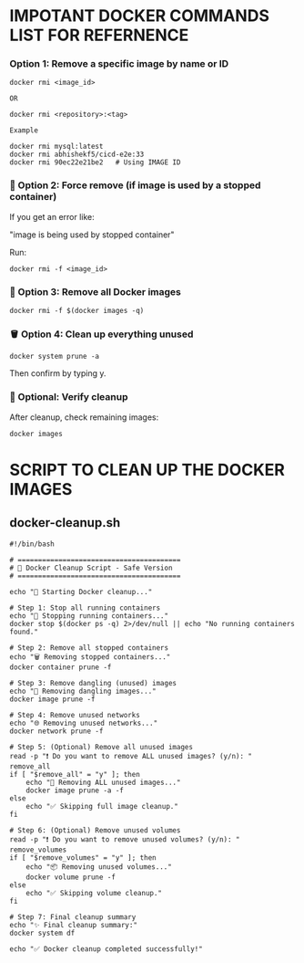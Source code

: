 # IMPOTANT DOCKER COMMANDS LIST FOR REFERNENCE

### Option 1: Remove a specific image by name or ID

```
docker rmi <image_id>

OR

docker rmi <repository>:<tag>

Example

docker rmi mysql:latest
docker rmi abhishekf5/cicd-e2e:33
docker rmi 90ec22e21be2   # Using IMAGE ID

```

### 🧨 Option 2: Force remove (if image is used by a stopped container)

If you get an error like:

"image is being used by stopped container"

Run:

```
docker rmi -f <image_id>
```

### 🧽 Option 3: Remove all Docker images

```
docker rmi -f $(docker images -q)

```
### 🪣 Option 4: Clean up everything unused

```
docker system prune -a
```
Then confirm by typing y.

### 🧾 Optional: Verify cleanup

After cleanup, check remaining images:

```
docker images

```

# SCRIPT TO CLEAN UP THE DOCKER IMAGES

## docker-cleanup.sh

```
#!/bin/bash

# ========================================
# 🧹 Docker Cleanup Script - Safe Version
# ========================================

echo "🚀 Starting Docker cleanup..."

# Step 1: Stop all running containers
echo "🛑 Stopping running containers..."
docker stop $(docker ps -q) 2>/dev/null || echo "No running containers found."

# Step 2: Remove all stopped containers
echo "🗑 Removing stopped containers..."
docker container prune -f

# Step 3: Remove dangling (unused) images
echo "🧽 Removing dangling images..."
docker image prune -f

# Step 4: Remove unused networks
echo "🌐 Removing unused networks..."
docker network prune -f

# Step 5: (Optional) Remove all unused images
read -p "❗ Do you want to remove ALL unused images? (y/n): " remove_all
if [ "$remove_all" = "y" ]; then
    echo "🧨 Removing ALL unused images..."
    docker image prune -a -f
else
    echo "✅ Skipping full image cleanup."
fi

# Step 6: (Optional) Remove unused volumes
read -p "❗ Do you want to remove unused volumes? (y/n): " remove_volumes
if [ "$remove_volumes" = "y" ]; then
    echo "📦 Removing unused volumes..."
    docker volume prune -f
else
    echo "✅ Skipping volume cleanup."
fi

# Step 7: Final cleanup summary
echo "✨ Final cleanup summary:"
docker system df

echo "✅ Docker cleanup completed successfully!"

```

